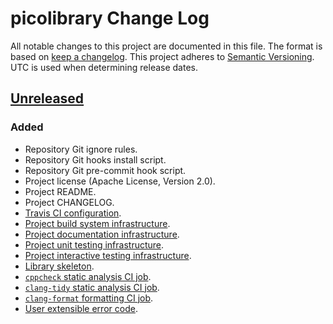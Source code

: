 # picolibrary Change Log
All notable changes to this project are documented in this file.
The format is based on [keep a changelog](https://keepachangelog.com/en/1.0.0/).
This project adheres to [Semantic Versioning](https://semver.org/).
UTC is used when determining release dates.

## [Unreleased](https://github.com/apcountryman/picolibrary/compare/master...develop)
### Added
- Repository Git ignore rules.
- Repository Git hooks install script.
- Repository Git pre-commit hook script.
- Project license (Apache License, Version 2.0).
- Project README.
- Project CHANGELOG.
- [Travis CI configuration](https://github.com/apcountryman/picolibrary/issues/1).
- [Project build system infrastructure](https://github.com/apcountryman/picolibrary/issues/8).
- [Project documentation infrastructure](https://github.com/apcountryman/picolibrary/issues/10).
- [Project unit testing infrastructure](https://github.com/apcountryman/picolibrary/issues/11).
- [Project interactive testing infrastructure](https://github.com/apcountryman/picolibrary/issues/12).
- [Library skeleton](https://github.com/apcountryman/picolibrary/issues/18).
- [`cppcheck` static analysis CI job](https://github.com/apcountryman/picolibrary/issues/20).
- [`clang-tidy` static analysis CI job](https://github.com/apcountryman/picolibrary/issues/21).
- [`clang-format` formatting CI job](https://github.com/apcountryman/picolibrary/issues/23).
- [User extensible error code](https://github.com/apcountryman/picolibrary/issues/28).
